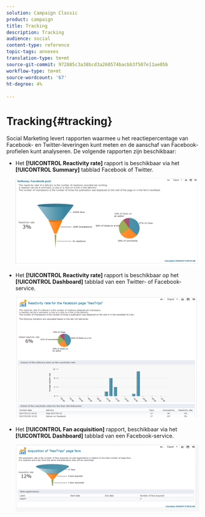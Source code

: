 ```yaml
---
solution: Campaign Classic
product: campaign
title: Tracking
description: Tracking
audience: social
content-type: reference
topic-tags: annexes
translation-type: tm+mt
source-git-commit: 972885c3a38bcd3a260574bacbb3f507e11ae05b
workflow-type: tm+mt
source-wordcount: '67'
ht-degree: 4%

---
```



# Tracking{#tracking}

Social Marketing levert rapporten waarmee u het reactiepercentage van Facebook- en Twitter-leveringen kunt meten en de aanschaf van Facebook-profielen kunt analyseren. De volgende rapporten zijn beschikbaar:

* Het **[!UICONTROL Reactivity rate]** rapport is beschikbaar via het **[!UICONTROL Summary]** tabblad Facebook of Twitter.

   ![](assets/social_report_3.png)

* Het **[!UICONTROL Reactivity rate]** rapport is beschikbaar op het **[!UICONTROL Dashboard]** tabblad van een Twitter- of Facebook-service.

   ![](assets/social_report_2.png)

* Het **[!UICONTROL Fan acquisition]** rapport, beschikbaar via het **[!UICONTROL Dashboard]** tabblad van een Facebook-service.

   ![](assets/social_report_1.png)

